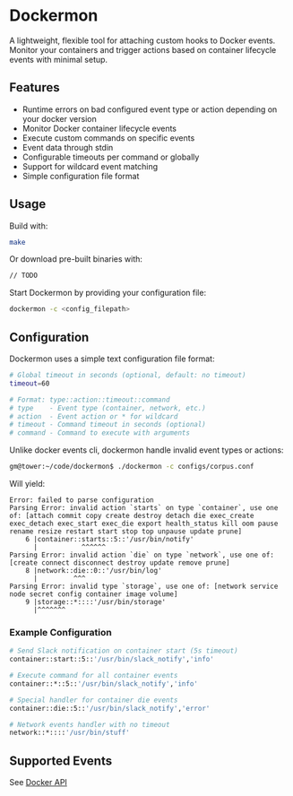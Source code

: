# Dockermon

A lightweight, flexible tool for attaching custom hooks to Docker events. Monitor your containers and trigger actions based on container lifecycle events with minimal setup.

## Features

- Runtime errors on bad configured event type or action depending on your docker version
- Monitor Docker container lifecycle events
- Execute custom commands on specific events
- Event data through stdin
- Configurable timeouts per command or globally
- Support for wildcard event matching
- Simple configuration file format

## Usage

Build with:

```bash
make
```

Or download pre-built binaries with:

```bash
// TODO
```

Start Dockermon by providing your configuration file:

```bash
dockermon -c <config_filepath>
```

## Configuration

Dockermon uses a simple text configuration file format:

```bash
# Global timeout in seconds (optional, default: no timeout)
timeout=60

# Format: type::action::timeout::command
# type    - Event type (container, network, etc.)
# action  - Event action or * for wildcard
# timeout - Command timeout in seconds (optional)
# command - Command to execute with arguments
```

Unlike docker events cli, dockermon handle invalid event types or actions:

```bash
gm@tower:~/code/dockermon$ ./dockermon -c configs/corpus.conf 
```

Will yield:
```
Error: failed to parse configuration
Parsing Error: invalid action `starts` on type `container`, use one of: [attach commit copy create destroy detach die exec_create exec_detach exec_start exec_die export health_status kill oom pause rename resize restart start stop top unpause update prune]
    6 |container::starts::5::'/usr/bin/notify'
      |           ^^^^^^                      
Parsing Error: invalid action `die` on type `network`, use one of: [create connect disconnect destroy update remove prune]
    8 |network::die::0::'/usr/bin/log'
      |         ^^^                   
Parsing Error: invalid type `storage`, use one of: [network service node secret config container image volume]
    9 |storage::*::::'/usr/bin/storage'
      |^^^^^^^
```

### Example Configuration

```bash
# Send Slack notification on container start (5s timeout)
container::start::5::'/usr/bin/slack_notify','info'

# Execute command for all container events
container::*::5::'/usr/bin/slack_notify','info'

# Special handler for container die events
container::die::5::'/usr/bin/slack_notify','error'

# Network events handler with no timeout
network::*::::'/usr/bin/stuff'
```

## Supported Events

See [Docker API](https://docs.docker.com/reference/api/engine/version/v1.47/#tag/System/operation/SystemEvents)